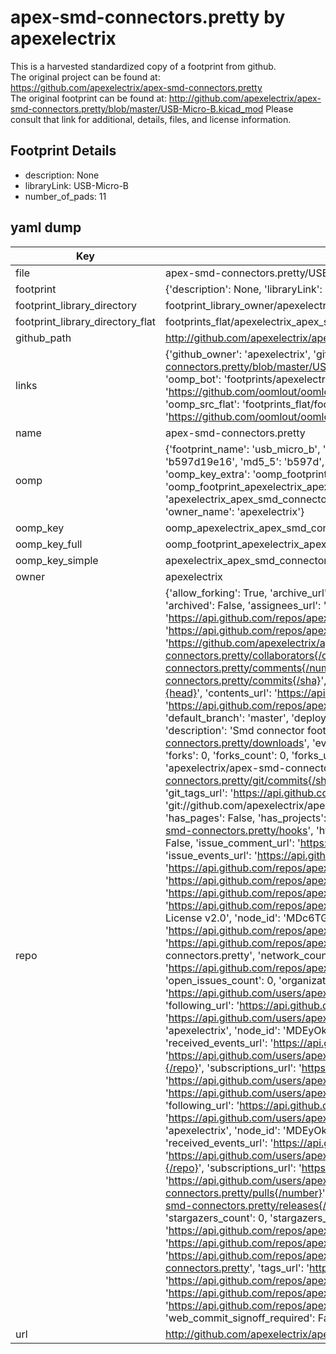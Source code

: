 # apex-smd-connectors.pretty by apexelectrix  
This is a harvested standardized copy of a footprint from github.  
The original project can be found at:  
https://github.com/apexelectrix/apex-smd-connectors.pretty  
The original footprint can be found at:
http://github.com/apexelectrix/apex-smd-connectors.pretty/blob/master/USB-Micro-B.kicad_mod
Please consult that link for additional, details, files, and license information.  
## Footprint Details
* description: None  
* libraryLink: USB-Micro-B  
* number_of_pads: 11  
## yaml dump  
| Key | Value |  
| --- | --- |  
| file | apex-smd-connectors.pretty/USB-Micro-B.kicad_mod |  
| footprint | {'description': None, 'libraryLink': 'USB-Micro-B', 'number_of_pads': 11} |  
| footprint_library_directory | footprint_library_owner/apexelectrix_apex-smd-connectors.pretty |  
| footprint_library_directory_flat | footprints_flat/apexelectrix_apex_smd_connectors_usb_micro_b/working |  
| github_path | http://github.com/apexelectrix/apex-smd-connectors.pretty/blob/master/USB-Micro-B.kicad_mod |  
| links | {'github_owner': 'apexelectrix', 'github_repo_name': 'apex-smd-connectors.pretty', 'github_src': 'http://github.com/apexelectrix/apex-smd-connectors.pretty/blob/master/USB-Micro-B.kicad_mod', 'github_src_repo': 'https://github.com/apexelectrix/apex-smd-connectors.pretty', 'oomp_bot': 'footprints/apexelectrix_apex_smd_connectors_usb_micro_b/working', 'oomp_bot_github': 'https://github.com/oomlout/oomlout_oomp_footprint_bot/tree/main/footprints/apexelectrix_apex_smd_connectors_usb_micro_b/working', 'oomp_src_flat': 'footprints_flat/footprints_flat/apexelectrix_apex_smd_connectors_usb_micro_b/working', 'oomp_src_flat_github': 'https://github.com/oomlout/oomlout_oomp_footprint_src/tree/main/footprints_flat/apexelectrix_apex_smd_connectors_usb_micro_b/working'} |  
| name | apex-smd-connectors.pretty |  
| oomp | {'footprint_name': 'usb_micro_b', 'library_name': 'apex_smd_connectors', 'md5': 'b597d19e16586c74572bc19bf9a182f1', 'md5_10': 'b597d19e16', 'md5_5': 'b597d', 'md5_6': 'b597d1', 'oomp_key': 'oomp_apexelectrix_apex_smd_connectors_usb_micro_b', 'oomp_key_extra': 'oomp_footprint_apexelectrix_apex_smd_connectors_usb_micro_b', 'oomp_key_full': 'oomp_footprint_apexelectrix_apex_smd_connectors_usb_micro_b_b597d1', 'oomp_key_simple': 'apexelectrix_apex_smd_connectors_usb_micro_b', 'original_filename': 'apex-smd-connectors.pretty/USB-Micro-B.kicad_mod', 'owner_name': 'apexelectrix'} |  
| oomp_key | oomp_apexelectrix_apex_smd_connectors_usb_micro_b |  
| oomp_key_full | oomp_footprint_apexelectrix_apex_smd_connectors_usb_micro_b |  
| oomp_key_simple | apexelectrix_apex_smd_connectors_usb_micro_b |  
| owner | apexelectrix |  
| repo | {'allow_forking': True, 'archive_url': 'https://api.github.com/repos/apexelectrix/apex-smd-connectors.pretty/{archive_format}{/ref}', 'archived': False, 'assignees_url': 'https://api.github.com/repos/apexelectrix/apex-smd-connectors.pretty/assignees{/user}', 'blobs_url': 'https://api.github.com/repos/apexelectrix/apex-smd-connectors.pretty/git/blobs{/sha}', 'branches_url': 'https://api.github.com/repos/apexelectrix/apex-smd-connectors.pretty/branches{/branch}', 'clone_url': 'https://github.com/apexelectrix/apex-smd-connectors.pretty.git', 'collaborators_url': 'https://api.github.com/repos/apexelectrix/apex-smd-connectors.pretty/collaborators{/collaborator}', 'comments_url': 'https://api.github.com/repos/apexelectrix/apex-smd-connectors.pretty/comments{/number}', 'commits_url': 'https://api.github.com/repos/apexelectrix/apex-smd-connectors.pretty/commits{/sha}', 'compare_url': 'https://api.github.com/repos/apexelectrix/apex-smd-connectors.pretty/compare/{base}...{head}', 'contents_url': 'https://api.github.com/repos/apexelectrix/apex-smd-connectors.pretty/contents/{+path}', 'contributors_url': 'https://api.github.com/repos/apexelectrix/apex-smd-connectors.pretty/contributors', 'created_at': '2015-08-04T19:13:43Z', 'default_branch': 'master', 'deployments_url': 'https://api.github.com/repos/apexelectrix/apex-smd-connectors.pretty/deployments', 'description': 'Smd connector footprints for Kicad', 'disabled': False, 'downloads_url': 'https://api.github.com/repos/apexelectrix/apex-smd-connectors.pretty/downloads', 'events_url': 'https://api.github.com/repos/apexelectrix/apex-smd-connectors.pretty/events', 'fork': False, 'forks': 0, 'forks_count': 0, 'forks_url': 'https://api.github.com/repos/apexelectrix/apex-smd-connectors.pretty/forks', 'full_name': 'apexelectrix/apex-smd-connectors.pretty', 'git_commits_url': 'https://api.github.com/repos/apexelectrix/apex-smd-connectors.pretty/git/commits{/sha}', 'git_refs_url': 'https://api.github.com/repos/apexelectrix/apex-smd-connectors.pretty/git/refs{/sha}', 'git_tags_url': 'https://api.github.com/repos/apexelectrix/apex-smd-connectors.pretty/git/tags{/sha}', 'git_url': 'git://github.com/apexelectrix/apex-smd-connectors.pretty.git', 'has_discussions': False, 'has_downloads': True, 'has_issues': True, 'has_pages': False, 'has_projects': True, 'has_wiki': True, 'homepage': None, 'hooks_url': 'https://api.github.com/repos/apexelectrix/apex-smd-connectors.pretty/hooks', 'html_url': 'https://github.com/apexelectrix/apex-smd-connectors.pretty', 'id': 40204252, 'is_template': False, 'issue_comment_url': 'https://api.github.com/repos/apexelectrix/apex-smd-connectors.pretty/issues/comments{/number}', 'issue_events_url': 'https://api.github.com/repos/apexelectrix/apex-smd-connectors.pretty/issues/events{/number}', 'issues_url': 'https://api.github.com/repos/apexelectrix/apex-smd-connectors.pretty/issues{/number}', 'keys_url': 'https://api.github.com/repos/apexelectrix/apex-smd-connectors.pretty/keys{/key_id}', 'labels_url': 'https://api.github.com/repos/apexelectrix/apex-smd-connectors.pretty/labels{/name}', 'language': None, 'languages_url': 'https://api.github.com/repos/apexelectrix/apex-smd-connectors.pretty/languages', 'license': {'key': 'gpl-2.0', 'name': 'GNU General Public License v2.0', 'node_id': 'MDc6TGljZW5zZTg=', 'spdx_id': 'GPL-2.0', 'url': 'https://api.github.com/licenses/gpl-2.0'}, 'merges_url': 'https://api.github.com/repos/apexelectrix/apex-smd-connectors.pretty/merges', 'milestones_url': 'https://api.github.com/repos/apexelectrix/apex-smd-connectors.pretty/milestones{/number}', 'mirror_url': None, 'name': 'apex-smd-connectors.pretty', 'network_count': 0, 'node_id': 'MDEwOlJlcG9zaXRvcnk0MDIwNDI1Mg==', 'notifications_url': 'https://api.github.com/repos/apexelectrix/apex-smd-connectors.pretty/notifications{?since,all,participating}', 'open_issues': 0, 'open_issues_count': 0, 'organization': {'avatar_url': 'https://avatars.githubusercontent.com/u/6211642?v=4', 'events_url': 'https://api.github.com/users/apexelectrix/events{/privacy}', 'followers_url': 'https://api.github.com/users/apexelectrix/followers', 'following_url': 'https://api.github.com/users/apexelectrix/following{/other_user}', 'gists_url': 'https://api.github.com/users/apexelectrix/gists{/gist_id}', 'gravatar_id': '', 'html_url': 'https://github.com/apexelectrix', 'id': 6211642, 'login': 'apexelectrix', 'node_id': 'MDEyOk9yZ2FuaXphdGlvbjYyMTE2NDI=', 'organizations_url': 'https://api.github.com/users/apexelectrix/orgs', 'received_events_url': 'https://api.github.com/users/apexelectrix/received_events', 'repos_url': 'https://api.github.com/users/apexelectrix/repos', 'site_admin': False, 'starred_url': 'https://api.github.com/users/apexelectrix/starred{/owner}{/repo}', 'subscriptions_url': 'https://api.github.com/users/apexelectrix/subscriptions', 'type': 'Organization', 'url': 'https://api.github.com/users/apexelectrix'}, 'owner': {'avatar_url': 'https://avatars.githubusercontent.com/u/6211642?v=4', 'events_url': 'https://api.github.com/users/apexelectrix/events{/privacy}', 'followers_url': 'https://api.github.com/users/apexelectrix/followers', 'following_url': 'https://api.github.com/users/apexelectrix/following{/other_user}', 'gists_url': 'https://api.github.com/users/apexelectrix/gists{/gist_id}', 'gravatar_id': '', 'html_url': 'https://github.com/apexelectrix', 'id': 6211642, 'login': 'apexelectrix', 'node_id': 'MDEyOk9yZ2FuaXphdGlvbjYyMTE2NDI=', 'organizations_url': 'https://api.github.com/users/apexelectrix/orgs', 'received_events_url': 'https://api.github.com/users/apexelectrix/received_events', 'repos_url': 'https://api.github.com/users/apexelectrix/repos', 'site_admin': False, 'starred_url': 'https://api.github.com/users/apexelectrix/starred{/owner}{/repo}', 'subscriptions_url': 'https://api.github.com/users/apexelectrix/subscriptions', 'type': 'Organization', 'url': 'https://api.github.com/users/apexelectrix'}, 'private': False, 'pulls_url': 'https://api.github.com/repos/apexelectrix/apex-smd-connectors.pretty/pulls{/number}', 'pushed_at': '2015-08-04T19:14:50Z', 'releases_url': 'https://api.github.com/repos/apexelectrix/apex-smd-connectors.pretty/releases{/id}', 'size': 100, 'ssh_url': 'git@github.com:apexelectrix/apex-smd-connectors.pretty.git', 'stargazers_count': 0, 'stargazers_url': 'https://api.github.com/repos/apexelectrix/apex-smd-connectors.pretty/stargazers', 'statuses_url': 'https://api.github.com/repos/apexelectrix/apex-smd-connectors.pretty/statuses/{sha}', 'subscribers_count': 2, 'subscribers_url': 'https://api.github.com/repos/apexelectrix/apex-smd-connectors.pretty/subscribers', 'subscription_url': 'https://api.github.com/repos/apexelectrix/apex-smd-connectors.pretty/subscription', 'svn_url': 'https://github.com/apexelectrix/apex-smd-connectors.pretty', 'tags_url': 'https://api.github.com/repos/apexelectrix/apex-smd-connectors.pretty/tags', 'teams_url': 'https://api.github.com/repos/apexelectrix/apex-smd-connectors.pretty/teams', 'temp_clone_token': None, 'topics': [], 'trees_url': 'https://api.github.com/repos/apexelectrix/apex-smd-connectors.pretty/git/trees{/sha}', 'updated_at': '2015-08-04T19:13:43Z', 'url': 'https://api.github.com/repos/apexelectrix/apex-smd-connectors.pretty', 'visibility': 'public', 'watchers': 0, 'watchers_count': 0, 'web_commit_signoff_required': False} |  
| url | http://github.com/apexelectrix/apex-smd-connectors.pretty |  

